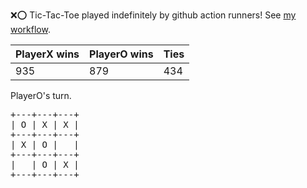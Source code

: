 :x::o: Tic-Tac-Toe played indefinitely by github action runners! See [my workflow](.github/workflows/play.yaml).

|PlayerX wins|PlayerO wins|Ties|
|-|-|-|
|935|879|434|

PlayerO's turn.

<pre>
+---+---+---+
| O | X | X |
+---+---+---+
| X | O |   |
+---+---+---+
|   | O | X |
+---+---+---+
</pre>